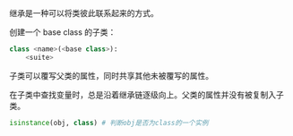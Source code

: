 继承是一种可以将类彼此联系起来的方式。

创建一个 base class 的子类：
```python
class <name>(<base class>):
	<suite>
```
子类可以覆写父类的属性，同时共享其他未被覆写的属性。

在子类中查找变量时，总是沿着继承链逐级向上。父类的属性并没有被复制入子类。

```python
isinstance(obj, class) # 判断obj是否为class的一个实例
```